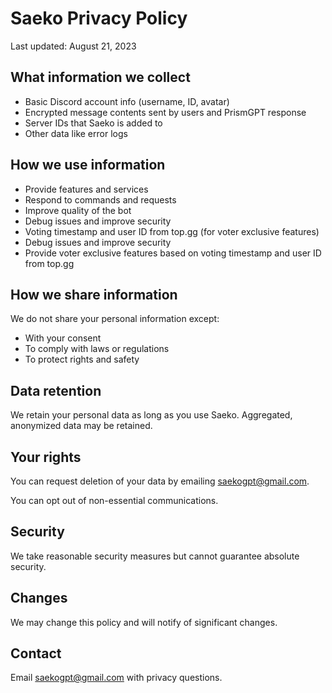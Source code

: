# Saeko Privacy Policy

Last updated: August 21, 2023

## What information we collect

- Basic Discord account info (username, ID, avatar)
- Encrypted message contents sent by users and PrismGPT response
- Server IDs that Saeko is added to
- Other data like error logs

## How we use information

- Provide features and services  
- Respond to commands and requests
- Improve quality of the bot
- Debug issues and improve security
- Voting timestamp and user ID from top.gg (for voter exclusive features)
- Debug issues and improve security
- Provide voter exclusive features based on voting timestamp and user ID from top.gg

## How we share information

We do not share your personal information except:

- With your consent
- To comply with laws or regulations
- To protect rights and safety

## Data retention

We retain your personal data as long as you use Saeko. Aggregated, anonymized data may be retained.  

## Your rights

You can request deletion of your data by emailing saekogpt@gmail.com.

You can opt out of non-essential communications.

## Security

We take reasonable security measures but cannot guarantee absolute security.

## Changes

We may change this policy and will notify of significant changes.

## Contact

Email saekogpt@gmail.com with privacy questions.
